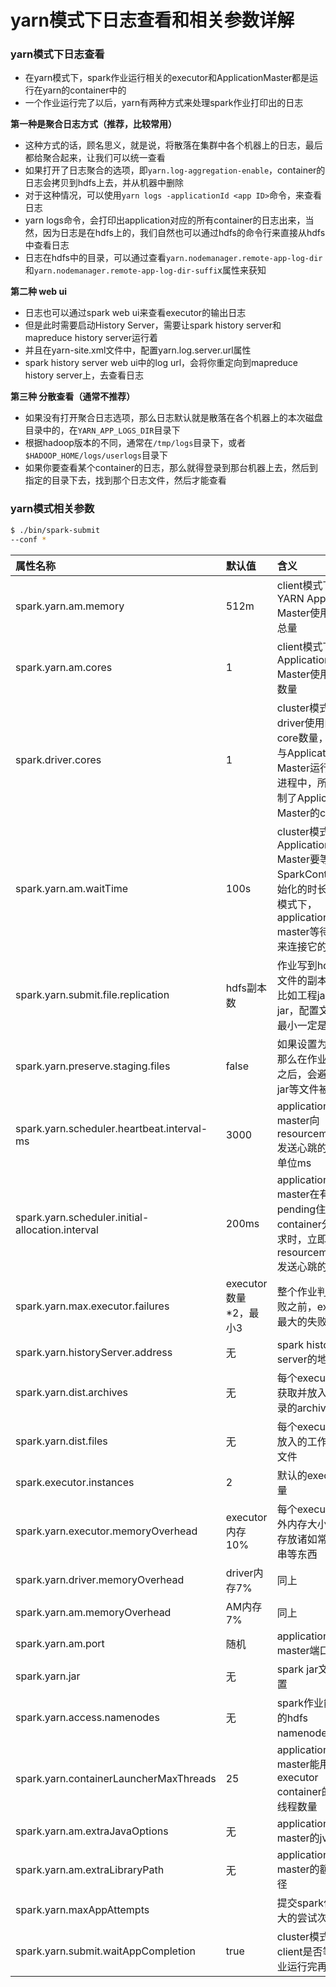 # yarn模式下日志查看和相关参数详解

### yarn模式下日志查看

- 在yarn模式下，spark作业运行相关的executor和ApplicationMaster都是运行在yarn的container中的
- 一个作业运行完了以后，yarn有两种方式来处理spark作业打印出的日志

**第一种是聚合日志方式（推荐，比较常用）**

- 这种方式的话，顾名思义，就是说，将散落在集群中各个机器上的日志，最后都给聚合起来，让我们可以统一查看
- 如果打开了日志聚合的选项，即`yarn.log-aggregation-enable`，container的日志会拷贝到hdfs上去，并从机器中删除
- 对于这种情况，可以使用`yarn logs -applicationId <app ID>`命令，来查看日志
- yarn logs命令，会打印出application对应的所有container的日志出来，当然，因为日志是在hdfs上的，我们自然也可以通过hdfs的命令行来直接从hdfs中查看日志
- 日志在hdfs中的目录，可以通过查看`yarn.nodemanager.remote-app-log-dir`和`yarn.nodemanager.remote-app-log-dir-suffi`x属性来获知

**第二种 web ui**

- 日志也可以通过spark web ui来查看executor的输出日志
- 但是此时需要启动History Server，需要让spark history server和mapreduce history server运行着
- 并且在yarn-site.xml文件中，配置yarn.log.server.url属性
- spark history server web ui中的log url，会将你重定向到mapreduce history server上，去查看日志

**第三种 分散查看（通常不推荐）**

- 如果没有打开聚合日志选项，那么日志默认就是散落在各个机器上的本次磁盘目录中的，在`YARN_APP_LOGS_DIR`目录下
- 根据hadoop版本的不同，通常在`/tmp/logs`目录下，或者`$HADOOP_HOME/logs/userlogs`目录下
- 如果你要查看某个container的日志，那么就得登录到那台机器上去，然后到指定的目录下去，找到那个日志文件，然后才能查看

### yarn模式相关参数

```sh
$ ./bin/spark-submit
--conf *
```

|属性名称		|									默认值		|					含义|
|:----|:----|:-------|
|spark.yarn.am.memory					|			512m	|						client模式下，YARN Application Master使用的内存总量|
|spark.yarn.am.cores		|							1								|client模式下，Application Master使用的cpu数量|
|spark.driver.cores		|							1								|cluster模式下，driver使用的cpu core数量，driver与Application Master运行在一个进程中，所以也控制了Application Master的cpu数量|
|spark.yarn.am.waitTime		|						100s							|cluster模式下，Application Master要等待SparkContext初始化的时长; client模式下，application master等待driver来连接它的时长|
|spark.yarn.submit.file.replication		|			hdfs副本数						|作业写到hdfs上的文件的副本数量，比如工程jar，依赖jar，配置文件等，最小一定是1|
|spark.yarn.preserve.staging.files		|			false							|如果设置为true，那么在作业运行完之后，会避免工程jar等文件被删除掉|
|spark.yarn.scheduler.heartbeat.interval-ms			|3000							|application master向resourcemanager发送心跳的间隔，单位ms|
|spark.yarn.scheduler.initial-allocation.interval	|200ms							|application master在有pending住的container分配需求时，立即向resourcemanager发送心跳的间隔|
|spark.yarn.max.executor.failures		|			executor数量*2，最小3			|整个作业判定为失败之前，executor最大的失败次数|
|spark.yarn.historyServer.address		|			无	|							spark history server的地址|
|spark.yarn.dist.archives			|				无	|							每个executor都要获取并放入工作目录的archive|
|spark.yarn.dist.files				|				无	|							每个executor都要放入的工作目录的文件|
|spark.executor.instances		|					2	|							默认的executor数量|
|spark.yarn.executor.memoryOverhead			|		executor内存10%					|每个executor的堆外内存大小，用来存放诸如常量字符串等东西|
|spark.yarn.driver.memoryOverhead	|				driver内存7%				|	同上|
|spark.yarn.am.memoryOverhead		|				AM内存7%						|同上|
|spark.yarn.am.port			|						随机		|					application master端口|
|spark.yarn.jar			|							无|								spark jar文件的位置|
|spark.yarn.access.namenodes	|						无	|							spark作业能访问的hdfs namenode地址|
|spark.yarn.containerLauncherMaxThreads		|		25	|							application master能用来启动executor container的最大线程数量|
|spark.yarn.am.extraJavaOptions						|无	|							application master的jvm参数|
|spark.yarn.am.extraLibraryPath						|无								|application master的额外库路径|
|spark.yarn.maxAppAttempts		|													|提交spark作业最大的尝试次数|
|spark.yarn.submit.waitAppCompletion			|		true							|cluster模式下，client是否等到作业运行完再退出|
